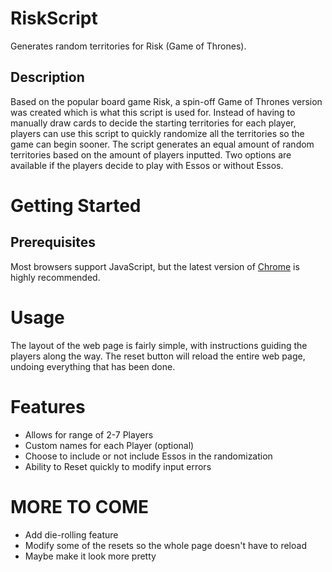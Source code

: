 # RiskScript
Generates random territories for Risk (Game of Thrones).

## Description
Based on the popular board game Risk, a spin-off Game of Thrones version was created which is what this script is used for. Instead of having to manually draw cards to decide the starting territories for each player, players can use this script to quickly randomize all the territories so the game can begin sooner. The script generates an equal amount of random territories based on the amount of players inputted. Two options are available if the players decide to play with Essos or without Essos. 

# Getting Started
## Prerequisites
Most browsers support JavaScript, but the latest version of [Chrome](https://www.google.com/chrome/browser/desktop/index.html) is highly
recommended.

# Usage
The layout of the web page is fairly simple, with instructions guiding the players along the way. The reset button will reload the entire web page, undoing everything that has been done.

# Features
- Allows for range of 2-7 Players
- Custom names for each Player (optional)
- Choose to include or not include Essos in the randomization
- Ability to Reset quickly to modify input errors

# MORE TO COME
- Add die-rolling feature
- Modify some of the resets so the whole page doesn't have to reload
- Maybe make it look more pretty

